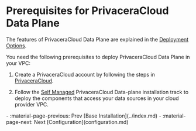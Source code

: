 # Prerequisites for PrivaceraCloud Data Plane

The features of PrivaceraCloud Data Plane are explained in the 
[Deployment Options](../../deployment-options/index.md#3-privaceracloud-data-plane).

You need the following prerequisites to deploy PrivaceraCloud Data Plane in your VPC:

1. Create a PrivaceraCloud account by following the steps in [PrivaceraCloud](../privaceracloud/index.md).

1. Follow the [Self Managed](../self-managed/index.md) PrivaceraCloud Data-plane installation track 
to deploy the components that access your data sources in your cloud provider VPC.

<div class="grid cards" markdown>
-   :material-page-previous: Prev [Base Installation](../index.md)
-   :material-page-next: Next [Configuration](configuration.md)
</div>